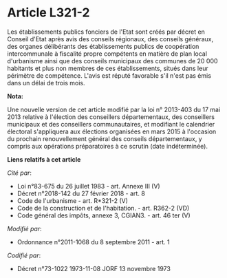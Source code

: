 # Article L321-2

Les établissements publics fonciers de l'Etat sont créés par décret en Conseil d'Etat après avis des conseils régionaux, des
conseils généraux, des organes délibérants des établissements publics de coopération intercommunale à fiscalité propre
compétents en matière de plan local d'urbanisme ainsi que des conseils municipaux des communes de 20 000 habitants et plus
non membres de ces établissements, situés dans leur périmètre de compétence. L'avis est réputé favorable s'il n'est pas émis
dans un délai de trois mois.

**Nota:**

Une nouvelle version de cet article modifié par la loi n° 2013-403 du 17 mai 2013 relative à l'élection des conseillers
départementaux, des conseillers municipaux et des conseillers communautaires, et modifiant le calendrier électoral
s'appliquera aux élections organisées en mars 2015 à l'occasion du prochain renouvellement général des conseils
départementaux, y compris aux opérations préparatoires à ce scrutin (date indéterminée).

**Liens relatifs à cet article**

_Cité par_:

  - Loi n°83-675 du 26 juillet 1983 - art. Annexe III (V)
  - Décret n°2018-142 du 27 février 2018 - art. 8
  - Code de l'urbanisme - art. R*321-2 (V)
  - Code de la construction et de l'habitation. - art. R362-2 (VD)
  - Code général des impôts, annexe 3, CGIAN3. - art. 46 ter (V)

_Modifié par_:

  - Ordonnance n°2011-1068 du 8 septembre 2011 - art. 1

_Codifié par_:

  - Décret n°73-1022 1973-11-08 JORF 13 novembre 1973
